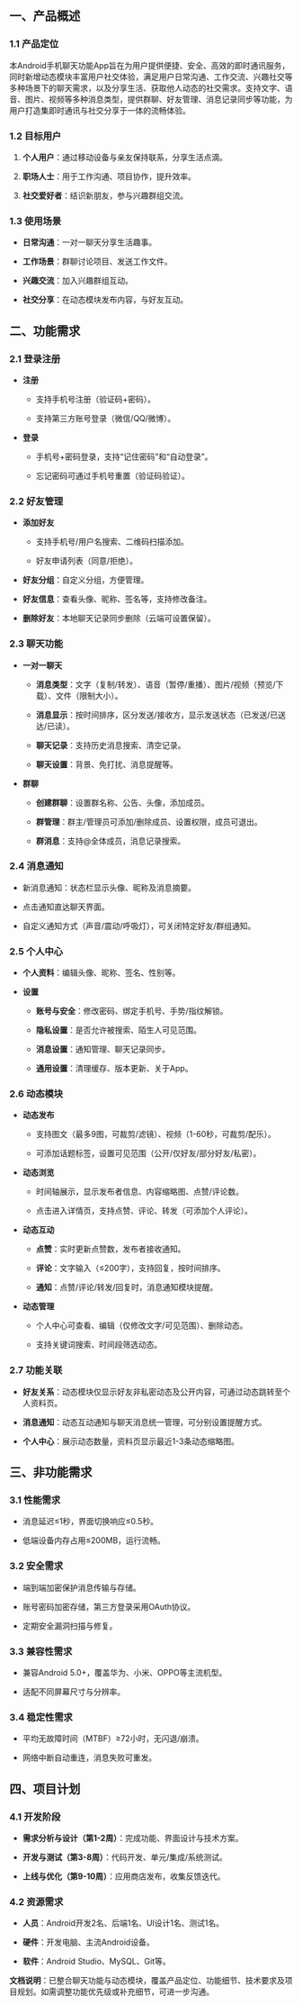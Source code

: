 ## 一、产品概述

### 1.1 产品定位

本Android手机聊天功能App旨在为用户提供便捷、安全、高效的即时通讯服务，同时新增动态模块丰富用户社交体验，满足用户日常沟通、工作交流、兴趣社交等多种场景下的聊天需求，以及分享生活、获取他人动态的社交需求。支持文字、语音、图片、视频等多种消息类型，提供群聊、好友管理、消息记录同步等功能，为用户打造集即时通讯与社交分享于一体的流畅体验。 &#x20;





### 1.2 目标用户

1. **个人用户**：通过移动设备与亲友保持联系，分享生活点滴。 &#x20;

2. **职场人士**：用于工作沟通、项目协作，提升效率。 &#x20;

3. **社交爱好者**：结识新朋友，参与兴趣群组交流。 &#x20;





### 1.3 使用场景

* **日常沟通**：一对一聊天分享生活趣事。 &#x20;

* **工作场景**：群聊讨论项目、发送工作文件。 &#x20;

* **兴趣交流**：加入兴趣群组互动。 &#x20;

* **社交分享**：在动态模块发布内容，与好友互动。 &#x20;





## 二、功能需求

### 2.1 登录注册

* **注册** &#x20;

  * 支持手机号注册（验证码+密码）。 &#x20;

  * 支持第三方账号登录（微信/QQ/微博）。 &#x20;

* **登录** &#x20;

  * 手机号+密码登录，支持“记住密码”和“自动登录”。 &#x20;

  * 忘记密码可通过手机号重置（验证码验证）。 &#x20;





### 2.2 好友管理

* **添加好友** &#x20;

  * 支持手机号/用户名搜索、二维码扫描添加。 &#x20;

  * 好友申请列表（同意/拒绝）。 &#x20;

* **好友分组**：自定义分组，方便管理。 &#x20;

* **好友信息**：查看头像、昵称、签名等，支持修改备注。 &#x20;

* **删除好友**：本地聊天记录同步删除（云端可设置保留）。 &#x20;





### 2.3 聊天功能

* **一对一聊天** &#x20;

  * **消息类型**：文字（复制/转发）、语音（暂停/重播）、图片/视频（预览/下载）、文件（限制大小）。 &#x20;

  * **消息显示**：按时间排序，区分发送/接收方，显示发送状态（已发送/已送达/已读）。 &#x20;

  * **聊天记录**：支持历史消息搜索、清空记录。 &#x20;

  * **聊天设置**：背景、免打扰、消息提醒等。 &#x20;

* **群聊** &#x20;

  * **创建群聊**：设置群名称、公告、头像，添加成员。 &#x20;

  * **群管理**：群主/管理员可添加/删除成员、设置权限，成员可退出。 &#x20;

  * **群消息**：支持@全体成员，消息记录搜索。 &#x20;





### 2.4 消息通知

* 新消息通知：状态栏显示头像、昵称及消息摘要。 &#x20;

* 点击通知直达聊天界面。 &#x20;

* 自定义通知方式（声音/震动/呼吸灯），可关闭特定好友/群组通知。 &#x20;





### 2.5 个人中心

* **个人资料**：编辑头像、昵称、签名、性别等。 &#x20;

* **设置** &#x20;

  * **账号与安全**：修改密码、绑定手机号、手势/指纹解锁。 &#x20;

  * **隐私设置**：是否允许被搜索、陌生人可见范围。 &#x20;

  * **消息设置**：通知管理、聊天记录同步。 &#x20;

  * **通用设置**：清理缓存、版本更新、关于App。 &#x20;





### 2.6 动态模块

* **动态发布** &#x20;

  * 支持图文（最多9图，可裁剪/滤镜）、视频（1-60秒，可裁剪/配乐）。 &#x20;

  * 可添加话题标签，设置可见范围（公开/仅好友/部分好友/私密）。 &#x20;

* **动态浏览** &#x20;

  * 时间轴展示，显示发布者信息、内容缩略图、点赞/评论数。 &#x20;

  * 点击进入详情页，支持点赞、评论、转发（可添加个人评论）。 &#x20;

* **动态互动** &#x20;

  * **点赞**：实时更新点赞数，发布者接收通知。 &#x20;

  * **评论**：文字输入（≤200字），支持回复，按时间排序。 &#x20;

  * **通知**：点赞/评论/转发/回复时，消息通知模块提醒。 &#x20;

* **动态管理** &#x20;

  * 个人中心可查看、编辑（仅修改文字/可见范围）、删除动态。 &#x20;

  * 支持关键词搜索、时间段筛选动态。 &#x20;





### 2.7 功能关联

* **好友关系**：动态模块仅显示好友非私密动态及公开内容，可通过动态跳转至个人资料页。 &#x20;

* **消息通知**：动态互动通知与聊天消息统一管理，可分别设置提醒方式。 &#x20;

* **个人中心**：展示动态数量，资料页显示最近1-3条动态缩略图。 &#x20;





## 三、非功能需求

### 3.1 性能需求

* 消息延迟≤1秒，界面切换响应≤0.5秒。 &#x20;

* 低端设备内存占用≤200MB，运行流畅。 &#x20;





### 3.2 安全需求

* 端到端加密保护消息传输与存储。 &#x20;

* 账号密码加密存储，第三方登录采用OAuth协议。 &#x20;

* 定期安全漏洞扫描与修复。 &#x20;





### 3.3 兼容性需求

* 兼容Android 5.0+，覆盖华为、小米、OPPO等主流机型。 &#x20;

* 适配不同屏幕尺寸与分辨率。 &#x20;





### 3.4 稳定性需求

* 平均无故障时间（MTBF）≥72小时，无闪退/崩溃。 &#x20;

* 网络中断自动重连，消息失败可重发。 &#x20;





## 四、项目计划

### 4.1 开发阶段

* **需求分析与设计（第1-2周）**：完成功能、界面设计与技术方案。 &#x20;

* **开发与测试（第3-8周）**：代码开发、单元/集成/系统测试。 &#x20;

* **上线与优化（第9-10周）**：应用商店发布，收集反馈迭代。 &#x20;





### 4.2 资源需求

* **人员**：Android开发2名、后端1名、UI设计1名、测试1名。 &#x20;

* **硬件**：开发电脑、主流Android设备。 &#x20;

* **软件**：Android Studio、MySQL、Git等。 &#x20;





**文档说明**：已整合聊天功能与动态模块，覆盖产品定位、功能细节、技术要求及项目规划。如需调整功能优先级或补充细节，可进一步沟通。
